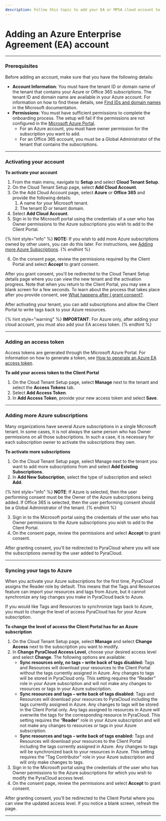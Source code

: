 ```yaml
---
description: Follow this topic to add your EA or MPSA cloud account to the Client Portal.
---
```


# Adding an Azure Enterprise Agreement (EA) account

***

### Prerequisites <a href="#before-you-start" id="before-you-start"></a>

Before adding an account, make sure that you have the following details:

* **Account Information**: You must have the tenant ID or domain name of the tenant that contains your Azure or Office 365 subscriptions. The tenant ID and domain name are available in your Azure account. For information on how to find these details, see [Find IDs and domain names](https://learn.microsoft.com/en-us/partner-center/find-ids-and-domain-names) in the Microsoft documentation.
* **Permissions**: You must have sufficient permissions to complete the onboarding process. The setup will fail if the permissions are not configured in the [Microsoft Azure Portal](https://portal.azure.com/).
  * For an Azure account, you must have owner permission for the subscription you want to add.
  * For an Office 365 account, you must be a Global Administrator of the tenant that contains the subscriptions.

***

### **Activating your account**

**To activate your account**

1. From the main menu, navigate to **Setup** and select **Cloud Tenant Setup**.
2. On the Cloud Tenant Setup page, select **Add Cloud Account**.
3. On the Add Cloud Account page, select **Azure** or **Office 365** and provide the following details:
   1. A name for your Microsoft tenant.
   2. The tenant ID or tenant domain.
4. Select **Add Cloud Account**.
5. Sign in to the Microsoft portal using the credentials of a user who has Owner permissions to the Azure subscriptions you wish to add to the Client Portal.

{% hint style="info" %}
**NOTE:** If you wish to add more Azure subscriptions owned by other users, you can do this later. For instructions, see [Adding more Azure Subscriptions](adding-an-azure-enterprise-agreement-ea-account.md#add-more-azure-subscriptions)_._
{% endhint %}

6. On the consent page, review the permissions required by the Client Portal and select **Accept** to grant consent.&#x20;

After you grant consent, you'll be redirected to the Cloud Tenant Setup details page where you can view the new tenant and the activation progress. Note that when you return to the Client Portal, you may see a blank screen for a few seconds. To learn about the process that takes place after you provide consent, see [What happens after I grant consent?](../../../help-and-support/frequently-asked-questions/i-have-questions-about-access-tokens-and-consent.md#what-happens-when-i-perform-consent).&#x20;

After activating your tenant, you can add subscriptions and allow the Client Portal to write tags back to your Azure resources.

{% hint style="warning" %}
**IMPORTANT**:  For Azure only, after adding your cloud account, you must also add your EA access token.&#x20;
{% endhint %}

***

### Adding an access token <a href="#add-an-access-token" id="add-an-access-token"></a>

Access tokens are generated through the Microsoft Azure Portal. For information on how to generate a token, see [How to generate an Azure EA access token](../../../help-and-support/frequently-asked-questions/how-to-generate-an-azure-ea-access-token.md).

**To add your access token to the Client Portal**

1. On the Cloud Tenant Setup page, select **Manage** next to the tenant and select the **Access Tokens** tab.&#x20;
2. Select **Add Access Token**.
3. In **Add Access Token**, provide your new access token and select **Save**.

***

### Adding more Azure subscriptions <a href="#add-more-azure-subscriptions" id="add-more-azure-subscriptions"></a>

Many organizations have several Azure subscriptions in a single Microsoft tenant. In some cases, it is not always the same person who has Owner permissions on all those subscriptions. In such a case, it is necessary for each subscription owner to activate the subscriptions they own.

**To activate more subscriptions**

1. On the Cloud Tenant Setup page, select Manage next to the tenant you want to add more subscriptions from and select **Add Existing Subscriptions**.
2. In **Add New Subscription**, select the type of subscription and select **Add**.&#x20;

{% hint style="info" %}
**NOTE**: If Azure is selected, then the user performing consent must be the Owner of the Azure subscriptions being added. If Office 365 is selected, then the user performing consent should be a Global Administrator of the tenant.
{% endhint %}

3. Sign in to the Microsoft portal using the credentials of the user who has Owner permissions to the Azure subscriptions you wish to add to the Client Portal.
4. On the consent page, review the permissions and select **Accept** to grant consent.

After granting consent, you'll be redirected to PyraCloud where you will see the subscriptions owned by the user added to PyraCloud.

***

### Syncing your tags to Azure

When you activate your Azure subscriptions for the first time, PyraCloud assigns the Reader role by default. This means that the Tags and Resources feature can import your resources and tags from Azure, but it cannot synchronize any tag changes you make in PyraCloud back to Azure.

If you would like Tags and Resources to synchronize tags back to Azure, you must to change the level of access PyraCloud has for your Azure subscription.

**To change the level of access the Client Portal has for an Azure subscription**

1. On the Cloud Tenant Setup page, select **Manage** and select **Change Access** next to the subscription you want to modify.
2. In **Change PyraCloud Access Level**, choose your desired access level and select **Change**. The following options are available:&#x20;
   * **Sync resources only, no tags – write back of tags disabled:** Tags and Resources will download your resources to the Client Portal without the tags currently assigned in Azure. Any changes to tags will be stored in PyraCloud only. This setting requires the “Reader” role in your Azure subscription and will not make any changes to resources or tags in your Azure subscription.
   * **Sync resources and tags – write back of tags disabled:** Tags and Resources will download your resources to PyraCloud including the tags currently assigned in Azure. Any changes to tags will be stored in the Client Portal only. Any tags assigned to resources in Azure will overwrite the tags for the corresponding resource in PyraCloud. This setting requires the “**Reader**” role in your Azure subscription and will not make any changes to resources or tags in your Azure subscription.
   * **Sync resources and tags – write back of tags enabled:** Tags and Resources will download your resources to the Client Portal including the tags currently assigned in Azure. Any changes to tags will be synchronized back to your resources in Azure. This setting requires the “Tag Contributor” role in your Azure subscription and will only make changes to tags.
3. Sign in to the Microsoft portal using the credentials of the user who has Owner permissions to the Azure subscriptions for which you wish to modify the PyraCloud access level.
4. On the consent page, review the permissions and select **Accept** to grant consent.&#x20;

After granting consent, you'll be redirected to the Client Portal where you can view the updated access level. If you notice a blank screen, refresh the page.&#x20;

***
